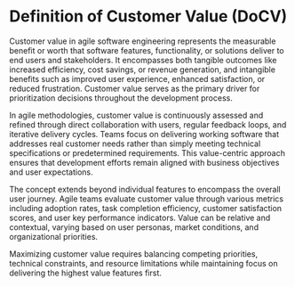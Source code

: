 # Definition of Customer Value (DoCV)

Customer value in agile software engineering represents the measurable benefit or worth that software features, functionality, or solutions deliver to end users and stakeholders. It encompasses both tangible outcomes like increased efficiency, cost savings, or revenue generation, and intangible benefits such as improved user experience, enhanced satisfaction, or reduced frustration. Customer value serves as the primary driver for prioritization decisions throughout the development process.

In agile methodologies, customer value is continuously assessed and refined through direct collaboration with users, regular feedback loops, and iterative delivery cycles. Teams focus on delivering working software that addresses real customer needs rather than simply meeting technical specifications or predetermined requirements. This value-centric approach ensures that development efforts remain aligned with business objectives and user expectations.

The concept extends beyond individual features to encompass the overall user journey. Agile teams evaluate customer value through various metrics including adoption rates, task completion efficiency, customer satisfaction scores, and user key performance indicators. Value can be relative and contextual, varying based on user personas, market conditions, and organizational priorities.

Maximizing customer value requires balancing competing priorities, technical constraints, and resource limitations while maintaining focus on delivering the highest value features first.
